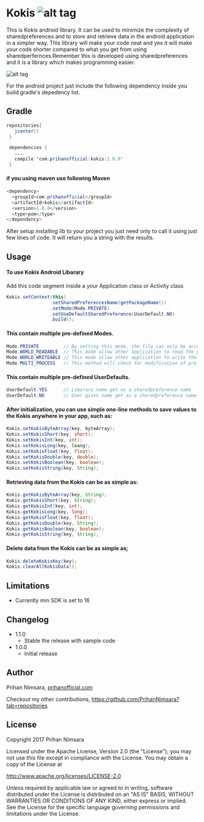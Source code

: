 # Kokis                  ![alt tag](https://api.bintray.com/packages/prihannimsara/KokisRepository/kokis/images/download.svg)



This is Kokis android library. It can be used to minimize the complexity of sharedpreferences and to store and retrieve data in the android application in a simpler way. This library will make your code neat and yes it will make your code shorter compared to what you get from using sharedperfernces.Remember this is developed using sharedpreferences and it is a library which makes programming easier.



![alt tag](https://user-images.githubusercontent.com/29063580/27034382-23bcc2ca-4f9b-11e7-8189-f8ddada96a20.jpg)

For the android project just include the following dependency inside you build.gradle's depedency list.

## Gradle

```java
repositories{
   jcenter()
 }
```

```java
 dependencies {
   ...
   compile 'com.prihanofficial:kokis:1.0.0'
 }
```

#### if you using maven use following Maven

```java
<dependency>
  <groupId>com.prihanofficial</groupId>
  <artifactId>kokis</artifactId>
  <version>1.0.0</version>
  <type>pom</type>
</dependency>
```

After setup installing lib to your project you just need only to call it using just few lines of code. It will return you a string with the results.

## Usage

#### To use Kokis Android Libarary

Add this code segment inside a your Application class or Activity class

```java
Kokis.setContext(this)
                .setSharedPreferencesName(getPackageName())
                .setMode(Mode.PRIVATE)
                .setUseDefaultSharedPreference(UserDefault.NO)
                .build();
```

#### This contain multiple pre-defined Modes.

```java
Mode.PRIVATE         // By setting this mode, the file can only be accessed using calling application
Mode.WORLD_READABLE  // This mode allow other application to read the preferences
Mode.WORLD_WRITEABLE // This mode allow other application to write the preferences
Mode.MULTI_PROCESS   // This method will check for modification of preferences even if the sharedpreference instance has already been loaded
```

#### This contain multiple pre-defined UserDefaults.

```java
UserDefault.YES      // Libarary name get as a sharedpreference name 
UserDefault.NO       // User given name get as a sharedpreference name
```

#### After initialization, you can use simple one-line methods to save values to the Kokis anywhere in your app, such as:

```java
Kokis.setKokisByteArray(key, byteArray);
Kokis.setKokisShort(key, short);
Kokis.setKokisInt(key, int);
Kokis.setKokisLong(key, loang);
Kokis.setKokisFloat(key, float);
Kokis.setKokisDouble(key, double);
Kokis.setKokisBoolean(key, boolean);
Kokis.setKokisString(key, String);
```

#### Retrieving data from the Kokis can be as simple as:

```java
Kokis.getKokisByteArray(key, String);
Kokis.getKokisShort(key, String);
Kokis.getKokisInt(key, int);
Kokis.getKokisLong(key, long);
Kokis.getKokisFloat(key, float);
Kokis.getKokisDouble(key, String);
Kokis.getKokisBoolean(key, boolean);
Kokis.getKokisString(key, String);
 ```

#### Delete data from the Kokis can be as simple as;

```java
Kokis.deleteKokisKey(key);
Kokis.clearAllKokisData();
```

## Limitations

- Currently min SDK is set to 16

## Changelog

- 1.1.0
    - Stable the release with sample code
- 1.0.0
    - Initial release

## Author

Prihan Nimsara, [prihanofficial.com](http://prihanofficial.com)

Checkout my other contributions, https://github.com/PrihanNimsara?tab=repositories

## License

Copyright 2017 Prihan Nimsara

Licensed under the Apache License, Version 2.0 (the "License"); you may not use this file except in compliance with the License. You may obtain a copy of the License at

http://www.apache.org/licenses/LICENSE-2.0

Unless required by applicable law or agreed to in writing, software distributed under the License is distributed on an "AS IS" BASIS, WITHOUT WARRANTIES OR CONDITIONS OF ANY KIND, either express or implied. See the License for the specific language governing permissions and limitations under the License.
